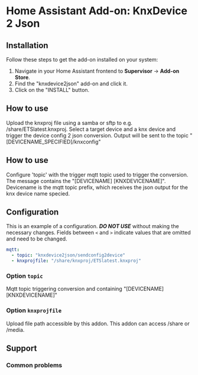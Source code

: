 # Home Assistant Add-on: KnxDevice 2 Json

## Installation

Follow these steps to get the add-on installed on your system:

1. Navigate in your Home Assistant frontend to **Supervisor** -> **Add-on Store**.
2. Find the "knxdevice2json" add-on and click it.
3. Click on the "INSTALL" button.

## How to use

Upload the knxproj file using a samba or sftp to e.g. /share/ETSlatest.knxproj.
Select a target device and a knx device and trigger the device config 2 json conversion.
Output will be sent to the topic "[DEVICENAME_SPECIFIED]/knxconfig"

## How to use

Configure 'topic' with the trigger mqtt topic used to trigger the conversion.
The message contains the "[DEVICENAME] [KNXDEVICENAME]".
Devicename is the mqtt topic prefix, which receives the json output for the knx device name specied.

## Configuration

This is an example of a configuration. **_DO NOT USE_** without making the necessary changes.
Fields between `<` and `>` indicate values that are omitted and need to be changed.

```yaml
mqtt:
  - topic: "knxdevice2json/sendconfig2device"
  - knxprojfile: "/share/knxproj/ETSlatest.knxproj"
```

### Option `topic`

Mqtt topic triggering conversion and containing "[DEVICENAME] [KNXDEVICENAME]"

### Option `knxprojfile`

Upload file path accessible by this addon.
This addon can access /share or /media.

## Support

### Common problems
